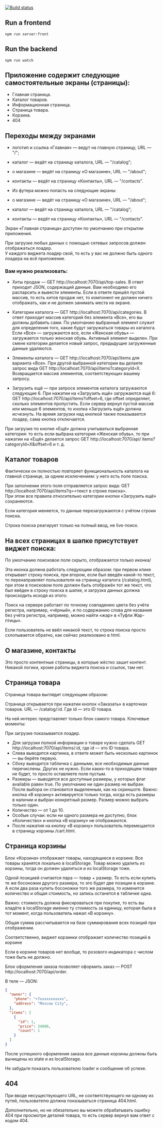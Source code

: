 [![Build status](https://ci.appveyor.com/api/projects/status/am7vyx8sbywcqe1b/branch/master?svg=true)](https://ci.appveyor.com/project/Tryd0g0lik/shopping/branch/master)

## Run a frontend
`npm run server:front`

## Run the backend
`npm run watch`


## Приложение содержит следующие самостоятельные экраны (страницы):

 - Главная страница.
 - Каталог товаров.
 - Информационная страница.
 - Страница товара.
 - Корзина.
 - 404

## Переходы между экранами
 - логотип и ссылка «Главная» — ведут на главную страницу, URL — "/";
 - каталог — ведёт на страницу каталога, URL — "/catalog";
 - о магазине — ведёт на страницу «О магазине», URL — "/about";
 - контакты — ведёт на страницу «Контакты», URL — "/contacts".
 - Из футера можно попасть на следующие экраны:

 - о магазине — ведёт на страницу «О магазине», URL — "/about";
 - каталог — ведёт на страницу каталога, URL — "/catalog";
 - контакты — ведёт на страницу «Контакты», URL — "/contacts".

Экран «Главная страница» доступен по умолчанию при открытии приложения.

При загрузке любых данных с помощью сетевых запросов должен отображаться лоадер. \
У каждого виджета лоадер свой, то есть у вас не должно быть одного лоадера на всё приложение.

### Вам нужно реализовать:

 - Хиты продаж — GET http://localhost:7070/api/top-sales. В ответ приходит JSON, содержащий данные. Вам необходимо его распарсить и вывести элементы. Если в ответе пришёл пустой массив, то есть хитов продаж нет, то компонент не должен ничего отображать, как и не должен занимать места на экране.

 - Категории каталога — GET http://localhost:7070/api/categories. В ответ приходит массив категорий без элемента «Все», его вы должны добавить сами. По умолчанию выбранный элемент служит для определения того, какие будут загружаться товары из каталога. Если «Все» — загружаются все, если «Женская обувь» — загружается только женская обувь. Активный элемент выделен. При смене категории делается новый запрос, предыдущие загруженные данные удаляются.

 - Элементы каталога — GET http://localhost:7070/api/items для варианта «Все». При другой выбранной категории вы делаете запрос вида GET http://localhost:7070/api/items?categoryId=X. Возвращается массив элементов, соответствующих вашему запросу.

 - Загрузить ещё — при запросе элементов каталога загружаются следующие 6. При нажатии на «Загрузить ещё» загружаются ещё 6: GET http://localhost:7070/api/items?offset=6, где offset определяет, сколько элементов пропустить. Если сервер вернул пустой массив или меньше 6 элементов, то кнопка «Загрузить ещё» должна исчезнуть. На время загрузки над кнопкой также показывается лоадер, сама кнопка отключается.

 При загрузке по кнопке «Ещё» должна учитываться выбранная категория: то есть если выбрана категория «Женская обувь», то при нажатии на «Ещё» делается запрос GET http://localhost:7070/api/
 items?categoryId=X&offset=6 и т. д.

## Каталог товаров
Фактически он полностью повторяет функциональность каталога на главной странице, за одним исключением: у него есть поле поиска.

При заполнении этого поля отправляется запрос вида: GET http://localhost:7070/api/items?q=<текст в строке поиска>. \
При этом все правила относительно категории кнопки «Загрузить ещё» сохраняются.

Если категория меняется, то данные перезагружаются с учётом строки поиска.

Строка поиска реагирует только на полный ввод, не live-поиск.

## На всех страницах в шапке присутствует виджет поиска:
По умолчанию поисковое поле скрыто, отображается только иконка/

Эта иконка должна работать следующим образом: при первом клике открывает строку поиска, при втором, если был введён какой-то текст, то перенаправляет пользователя на страницу каталога (/catalog.html), при этом в поисковом поле должен быть отображён тот же текст, что был ввёден в строку поиска в шапке, и загрузка данных должна происходить исходя из этого:

Поиск на сервере работает по точному совпадению цвета без учёта регистра, например, «чёрный», и по содержанию слова для названия без учёта регистра, например, можно найти «жар» в «Туфли Жар-птицы».

Если пользователь не ввёл никакой текст, то строка поиска просто схлопывается обратно, как сейчас реализовано в html.

## О магазине, контакты
Это просто контентные страницы, в которые жёстко зашит контент. Никакой логики, кроме работы виджета поиска и ссылок, там нет.

## Страница товара
Страница товара выглядит следующим образом:

Страница открывается при нажатии кнопок «Заказать» в карточках товаров. URL — /catalog/:id. Где id — это ID товара.

На ней интерес представляет только блок самого товара.
Ключевые моменты:

При загрузке показывается лоадер.
- Для загрузки полной информации о товаре нужно сделать GET http://localhost:7070/api/items/:id, где id — это ID товара.
- Слева выводится картинка, в ответе может быть несколько картинок — вы берёте первую.
- Сбоку выводится табличка с данными, все необходимые данные перечислены. Других не нужно. Если каких-то в приходящем товаре не будет, то просто оставляете поле пустым.
- Размеры — выводятся все доступные размеры, у которых флаг available равен true. По умолчанию ни один размер не выбран. После выбора он становится выделенным, как на скриншоте. Важно: кнопка «В корзину» активируется только тогда, когда есть размеры в наличии и выбран конкретный размер. Размер можно выбрать только один.
- Количество — от 1 до 10.
- Особые случаи: если ни одного размера не доступно, блок «Количество» и кнопка «В корзину» не отображаются.
- После нажатия на кнопку «В корзину» пользователь перемещается в страницу корзины /cart.html.

## Страница корзины
Блок «Корзина» отображает товары, находящиеся в корзине. Все товары хранятся локально в localStorage. Товар можно удалить из корзины, тогда он должен удалиться и из localStorage тоже.

Одной позицией считается пара — товар + размер. То есть если купить те же босоножки другого размера, то это будет две позиции в корзине. А если два раза купить босоножки того же размера, то изменится количество и общая стоимость, но запись останется в табличке одна.

Важно: стоимость должна фиксироваться при покупке, то есть вы кладёте в localStorage именно ту стоимость за единицу, которая была в тот момент, когда пользователь нажал «В корзину».

Общая сумма рассчитывается на базе суммирования всех позиций при отображении.

Соответственно, виджет корзинки отображает количество позиций в корзине

Если в корзине товаров нет вообще, то розового индикатора с числом тоже быть не должно.

Блок оформления заказа позволяет оформить заказ — POST http://localhost:7070/api/order.

В теле — JSON:
```JSON
{
  "owner": {
    "phone": "+7xxxxxxxxxxx",
    "address": "Moscow City",
  },
  "items": [
    {
      "id": 1,
      "price": 34000,
      "count": 1
    }
  ]
}
```
После успешного оформления заказа все данные корзины должны быть вычищены из state и из localStorage.

Не забудьте показать пользователю loader и сообщение об успехе.

## 404
При вводе несуществующего URL, не соответствующего ни одному из путей, пользователю должна показываться страница 404.html.

Дополнительно, но не обязательно вы можете обрабатывать ошибку 404 при просмотре деталей товара, то есть сервер вернул вам ответ с кодом 404.
